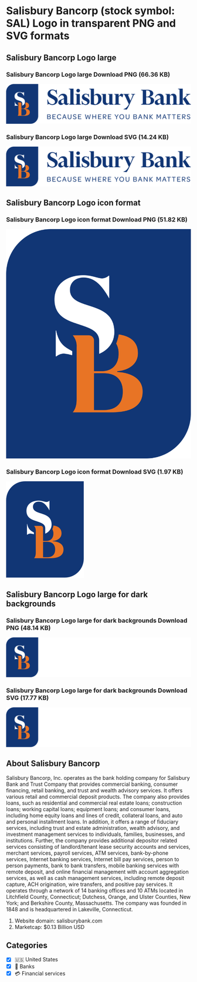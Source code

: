 # Salisbury Bancorp (stock symbol: SAL) Logo in transparent PNG and SVG formats

## Salisbury Bancorp Logo large

### Salisbury Bancorp Logo large Download PNG (66.36 KB)

![Salisbury Bancorp Logo large Download PNG (66.36 KB)](/img/orig/SAL_BIG-c842043b.png)

### Salisbury Bancorp Logo large Download SVG (14.24 KB)

![Salisbury Bancorp Logo large Download SVG (14.24 KB)](/img/orig/SAL_BIG-dfaf0e4d.svg)

## Salisbury Bancorp Logo icon format

### Salisbury Bancorp Logo icon format Download PNG (51.82 KB)

![Salisbury Bancorp Logo icon format Download PNG (51.82 KB)](/img/orig/SAL-6812c735.png)

### Salisbury Bancorp Logo icon format Download SVG (1.97 KB)

![Salisbury Bancorp Logo icon format Download SVG (1.97 KB)](/img/orig/SAL-f73340b7.svg)

## Salisbury Bancorp Logo large for dark backgrounds

### Salisbury Bancorp Logo large for dark backgrounds Download PNG (48.14 KB)

![Salisbury Bancorp Logo large for dark backgrounds Download PNG (48.14 KB)](/img/orig/SAL_BIG.D-45827706.png)

### Salisbury Bancorp Logo large for dark backgrounds Download SVG (17.77 KB)

![Salisbury Bancorp Logo large for dark backgrounds Download SVG (17.77 KB)](/img/orig/SAL_BIG.D-78bb5b3f.svg)

## About Salisbury Bancorp

Salisbury Bancorp, Inc. operates as the bank holding company for Salisbury Bank and Trust Company that provides commercial banking, consumer financing, retail banking, and trust and wealth advisory services. It offers various retail and commercial deposit products. The company also provides loans, such as residential and commercial real estate loans; construction loans; working capital loans; equipment loans; and consumer loans, including home equity loans and lines of credit, collateral loans, and auto and personal installment loans. In addition, it offers a range of fiduciary services, including trust and estate administration, wealth advisory, and investment management services to individuals, families, businesses, and institutions. Further, the company provides additional depositor related services consisting of landlord/tenant lease security accounts and services, merchant services, payroll services, ATM services, bank-by-phone services, Internet banking services, Internet bill pay services, person to person payments, bank to bank transfers, mobile banking services with remote deposit, and online financial management with account aggregation services, as well as cash management services, including remote deposit capture, ACH origination, wire transfers, and positive pay services. It operates through a network of 14 banking offices and 10 ATMs located in Litchfield County, Connecticut; Dutchess, Orange, and Ulster Counties, New York; and Berkshire County, Massachusetts. The company was founded in 1848 and is headquartered in Lakeville, Connecticut.

1. Website domain: salisburybank.com
2. Marketcap: $0.13 Billion USD


## Categories
- [x] 🇺🇸 United States
- [x] 🏦 Banks
- [x] 💳 Financial services
